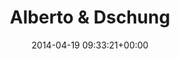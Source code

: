 ---
title:		"Alberto & Dschung"
type:		"photos"
mediatype:		"upload"
location:		"Berlin, Germany"
date:		"2014-04-19 09:33:21+00:00"
album:		"people"
filename:		"alberto-dschung.md"
series:		"unicorns"
cl_public_id:		"people/alberto-dschung"
cl_version:		1497005318
format:		"tiff"
bytes:		4941772
width:		2158
height:		1440
colours:
- "#6C834A"
- "#5E8243"
- "#737560"
- "#99B768"
- "#162027"
- "#3E3C34"
- "#303735"
- "#756C62"
- "#6A797D"
- "#3D4629"
- "#1E252F"
- "#727652"
- "#283C1D"
- "#4C5E75"
- "#88B368"
- "#AFBDC3"
- "#DEC6C2"
- "#3C3729"
- "#7B5D4D"
- "#4A6376"
- "#392921"
- "#617062"
- "#28292E"
- "#777454"
- "#6B707E"
- "#0A1110"
- "#776C54"
exposure_mode:		"Auto"
program:		"Aperture-priority AE"
aperture:		"1.4"
focal_length:		"50.0 mm"
iso:		"100"
shutter_speed:		"1/320"
metering:		"Multi-segment"
flash:		"Off, Did not fire"
white_balance:		"Custom"
colour_temp:		"4500"
has_crop:		"false"
orientation:		"Horizontal (normal)"
camera_model:		"NIKON D800"
lens_info:		"Nikon Nikkor 50mm f/1.4"
artist: "Matt Finucane"
x_resolution:		"300"
y_resolution:		"300"
---